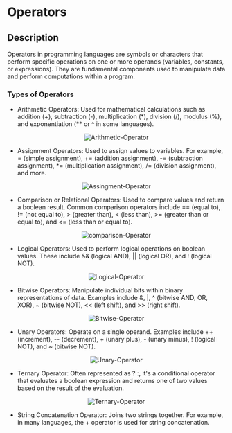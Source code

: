# Operators 

## Description
Operators in programming languages are symbols or characters that perform specific operations on one or more operands (variables, constants, or expressions). They are fundamental components used to manipulate data and perform computations within a program.

### Types of Operators
* Arithmetic Operators: Used for mathematical calculations such as addition (+), subtraction (-), multiplication (*), division (/), modulus (%), and exponentiation (** or ^ in some languages).
<p align="center"><img src="https://miro.medium.com/v2/resize:fit:1055/1*69AsMJSyG0ABjbfOv9jOTg.png" alt="Arithmetic-Operator"></p>

* Assignment Operators: Used to assign values to variables. For example, = (simple assignment), += (addition assignment), -= (subtraction assignment), *= (multiplication assignment), /= (division assignment), and more.
<p align="center"><img src="https://prepinstadotcom.s3.ap-south-1.amazonaws.com/wp-content/uploads/2022/05/Assignment-operator.webp" alt="Assingment-Operator"></p>

* Comparison or Relational Operators: Used to compare values and return a boolean result. Common comparison operators include == (equal to), != (not equal to), > (greater than), < (less than), >= (greater than or equal to), and <= (less than or equal to).
<p align="center"><img src="https://1.bp.blogspot.com/-1eAEcNvnItI/XfUft1kH1nI/AAAAAAAAE0I/Z5QglYGGFW8AKZ7-XH1wAWpSRFoLu4_6QCLcBGAsYHQ/s1600/Screenshot%2B%2528453%2529.png" alt="comparison-Operator"></p>
  
* Logical Operators: Used to perform logical operations on boolean values. These include && (logical AND), || (logical OR), and ! (logical NOT).
<p align="center"><img src="https://www.startertutorials.com/corejava/wp-content/uploads/2014/10/Logical-operators.jpg" alt="Logical-Operator"></p>

* Bitwise Operators: Manipulate individual bits within binary representations of data. Examples include &, |, ^ (bitwise AND, OR, XOR), ~ (bitwise NOT), << (left shift), and >> (right shift).
<p align="center"><img src="https://www.edureka.co/blog/wp-content/uploads/2019/08/BITWISE-OPERATORS-IN-JAVA.jpg" alt="Bitwise-Operator"></p>

* Unary Operators: Operate on a single operand. Examples include ++ (increment), -- (decrement), + (unary plus), - (unary minus), ! (logical NOT), and ~ (bitwise NOT).
<p align="center"><img src="https://i0.wp.com/1.bp.blogspot.com/-LM747T0LQ1E/WcdN2EKuyBI/AAAAAAAADNc/WpkMQ8TpaWkEYZ5yjZZipF_HSZOhOhNtwCLcBGAs/s1600/unaryope1.jpg?ssl=1" alt="Unary-Operator"></p>

* Ternary Operator: Often represented as ? :, it's a conditional operator that evaluates a boolean expression and returns one of two values based on the result of the evaluation.
<p align="center"><img src="https://www.scientecheasy.com/wp-content/uploads/2020/05/java-conditional-operator.png" alt="Ternary-Operator"></p>

* String Concatenation Operator: Joins two strings together. For example, in many languages, the + operator is used for string concatenation.
